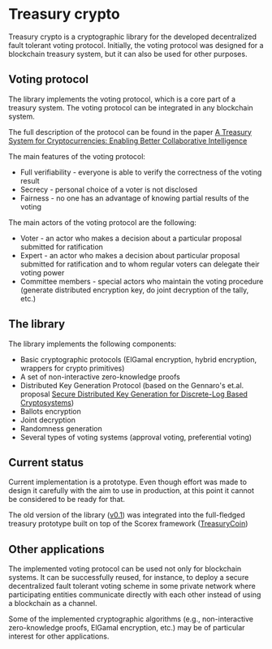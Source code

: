 Treasury crypto
====================================================================================================================================================================================
Treasury crypto is a cryptographic library for the developed decentralized fault 
tolerant voting protocol. Initially, the voting protocol was designed for a blockchain treasury system, but it can also be used for other purposes.

Voting protocol
-------------------
The library implements the voting protocol, which is a core part of a treasury system. The voting protocol can be 
integrated in any blockchain system.

The full description of the protocol can be found in the paper [A Treasury System for Cryptocurrencies: Enabling Better Collaborative Intelligence](https://eprint.iacr.org/2018/435.pdf)

The main features of the voting protocol:
* Full verifiability - everyone is able to verify the correctness of the voting
result
* Secrecy - personal choice of a voter is not disclosed
* Fairness - no one has an advantage of knowing partial results of the voting

The main actors of the voting protocol are the following:
* Voter - an actor who makes a decision about a particular proposal submitted for ratification
* Expert - an actor who makes a decision about particular proposal submitted for ratification and to whom regular voters can delegate their voting power
* Committee members - special actors who maintain the voting procedure (generate
distributed encryption key, do joint decryption of the tally, etc.)

The library
-------------------
The library implements the following components:
* Basic cryptographic protocols (ElGamal encryption, hybrid encryption, wrappers for crypto primitives)
* A set of non-interactive zero-knowledge proofs
* Distributed Key Generation Protocol (based on the Gennaro's et.al. proposal [Secure Distributed Key Generation for Discrete-Log Based Cryptosystems](https://link.springer.com/chapter/10.1007/3-540-48910-X_21))
* Ballots encryption
* Joint decryption
* Randomness generation
* Several types of voting systems (approval voting, preferential voting)

Current status
-------------------
Current implementation is a prototype. Even though effort was made to design it carefully with the aim to use in production, at this point it cannot be considered to be ready for that.

The old version of the library ([v0.1](https://github.com/input-output-hk/treasury-crypto/releases/tag/v0.1_treasury_coin)) was integrated into the full-fledged treasury prototype built on top of the Scorex framework ([TreasuryCoin](https://github.com/input-output-hk/TreasuryCoin))

Other applications
-------------------
The implemented voting protocol can be used not only for blockchain systems. 
It can be successfully reused, for instance, to deploy a secure decentralized fault 
tolerant voting scheme in some private network where participating entities 
communicate directly with each other instead of using a blockchain as a channel.

Some of the implemented cryptographic algorithms (e.g., non-interactive zero-knowledge proofs, ElGamal 
encryption, etc.) may be of particular interest for other applications. 


